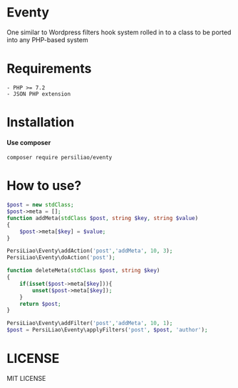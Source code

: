 # Eventy

One similar to Wordpress filters hook system rolled in to a class to be ported into any PHP-based system

# Requirements

    - PHP >= 7.2
    - JSON PHP extension 

# Installation

#### Use composer

```shell
composer require persiliao/eventy
```

# How to use?

```php
$post = new stdClass;
$post->meta = [];
function addMeta(stdClass $post, string $key, string $value)
{
	$post->meta[$key] = $value;
}

PersiLiao\Eventy\addAction('post','addMeta', 10, 3);
PersiLiao\Eventy\doAction('post');

function deleteMeta(stdClass $post, string $key)
{
	if(isset($post->meta[$key])){
        unset($post->meta[$key]);
    }
  	return $post;
}

PersiLiao\Eventy\addFilter('post','addMeta', 10, 1);
$post = PersiLiao\Eventy\applyFilters('post', $post, 'author');
```

# LICENSE

MIT LICENSE




